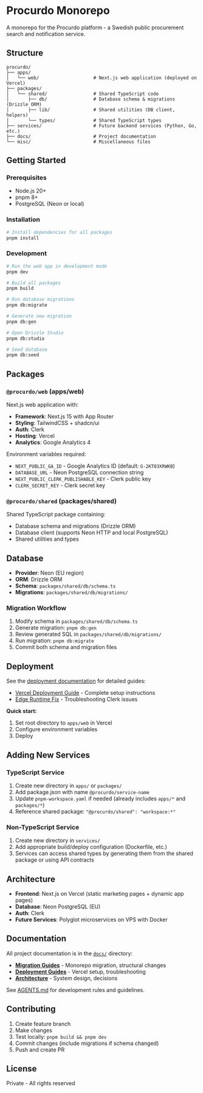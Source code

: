# Procurdo Monorepo

A monorepo for the Procurdo platform - a Swedish public procurement search and notification service.

## Structure

```
procurdo/
├── apps/
│   └── web/                    # Next.js web application (deployed on Vercel)
├── packages/
│   └── shared/                 # Shared TypeScript code
│       ├── db/                 # Database schema & migrations (Drizzle ORM)
│       ├── lib/                # Shared utilities (DB client, helpers)
│       └── types/              # Shared TypeScript types
├── services/                   # Future backend services (Python, Go, etc.)
├── docs/                       # Project documentation
└── misc/                       # Miscellaneous files
```

## Getting Started

### Prerequisites

- Node.js 20+
- pnpm 8+
- PostgreSQL (Neon or local)

### Installation

```bash
# Install dependencies for all packages
pnpm install
```

### Development

```bash
# Run the web app in development mode
pnpm dev

# Build all packages
pnpm build

# Run database migrations
pnpm db:migrate

# Generate new migration
pnpm db:gen

# Open Drizzle Studio
pnpm db:studio

# Seed database
pnpm db:seed
```

## Packages

### `@procurdo/web` (apps/web)

Next.js web application with:

- **Framework**: Next.js 15 with App Router
- **Styling**: TailwindCSS + shadcn/ui
- **Auth**: Clerk
- **Hosting**: Vercel
- **Analytics**: Google Analytics 4

Environment variables required:

- `NEXT_PUBLIC_GA_ID` - Google Analytics ID (default: `G-2KT03XRWKB`)
- `DATABASE_URL` - Neon PostgreSQL connection string
- `NEXT_PUBLIC_CLERK_PUBLISHABLE_KEY` - Clerk public key
- `CLERK_SECRET_KEY` - Clerk secret key

### `@procurdo/shared` (packages/shared)

Shared TypeScript package containing:

- Database schema and migrations (Drizzle ORM)
- Database client (supports Neon HTTP and local PostgreSQL)
- Shared utilities and types

## Database

- **Provider**: Neon (EU region)
- **ORM**: Drizzle ORM
- **Schema**: `packages/shared/db/schema.ts`
- **Migrations**: `packages/shared/db/migrations/`

### Migration Workflow

1. Modify schema in `packages/shared/db/schema.ts`
2. Generate migration: `pnpm db:gen`
3. Review generated SQL in `packages/shared/db/migrations/`
4. Run migration: `pnpm db:migrate`
5. Commit both schema and migration files

## Deployment

See the [deployment documentation](./docs/deployment/) for detailed guides:

- [Vercel Deployment Guide](./docs/deployment/vercel-deployment-guide.md) - Complete setup instructions
- [Edge Runtime Fix](./docs/deployment/vercel-edge-runtime-fix.md) - Troubleshooting Clerk issues

**Quick start:**

1. Set root directory to `apps/web` in Vercel
2. Configure environment variables
3. Deploy

## Adding New Services

### TypeScript Service

1. Create new directory in `apps/` or `packages/`
2. Add package.json with name `@procurdo/service-name`
3. Update `pnpm-workspace.yaml` if needed (already includes `apps/*` and `packages/*`)
4. Reference shared package: `"@procurdo/shared": "workspace:*"`

### Non-TypeScript Service

1. Create new directory in `services/`
2. Add appropriate build/deploy configuration (Dockerfile, etc.)
3. Services can access shared types by generating them from the shared package or using API contracts

## Architecture

- **Frontend**: Next.js on Vercel (static marketing pages + dynamic app pages)
- **Database**: Neon PostgreSQL (EU)
- **Auth**: Clerk
- **Future Services**: Polyglot microservices on VPS with Docker

## Documentation

All project documentation is in the [`docs/`](./docs/) directory:

- **[Migration Guides](./docs/migration/)** - Monorepo migration, structural changes
- **[Deployment Guides](./docs/deployment/)** - Vercel setup, troubleshooting
- **[Architecture](./docs/architecture/)** - System design, decisions

See [AGENTS.md](./AGENTS.md) for development rules and guidelines.

## Contributing

1. Create feature branch
2. Make changes
3. Test locally: `pnpm build && pnpm dev`
4. Commit changes (include migrations if schema changed)
5. Push and create PR

## License

Private - All rights reserved
